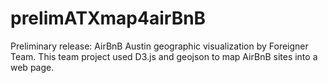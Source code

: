 # prelimATXmap4airBnB
Preliminary release: AirBnB Austin geographic visualization by Foreigner Team.
This team project used D3.js and geojson to map AirBnB sites into a web page.
